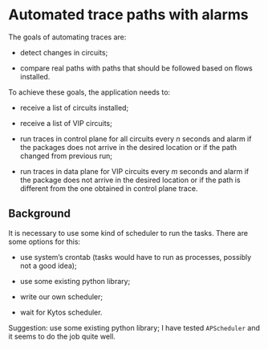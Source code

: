 # Automated trace paths with alarms

The goals of automating traces are:

* detect changes in circuits;

* compare real paths with paths that should be followed based on flows installed.

To achieve these goals, the application needs to:

* receive a list of circuits installed;

* receive a list of VIP circuits;

* run traces in control plane for all circuits every *n* seconds and alarm if the
  packages does not arrive in the desired location or if the path changed from previous run;

* run traces in data plane for VIP circuits every *m* seconds and alarm if the package
  does not arrive in the desired location or if the path is different from the one obtained
  in control plane trace.

## Background

It is necessary to use some kind of scheduler to run the tasks. There are some options for this:

* use system’s crontab (tasks would have to run as processes, possibly not a good idea);

* use some existing python library;

* write our own scheduler;

* wait for Kytos scheduler.

Suggestion: use some existing python library; I have tested `APScheduler` and it seems to do the
job quite well.
